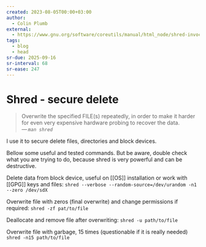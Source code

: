 ```yaml
---
created: 2023-08-05T00:00+03:00
author:
  - Colin Plumb
external:
  - https://www.gnu.org/software/coreutils/manual/html_node/shred-invocation.html
tags:
  - blog
  - head
sr-due: 2025-09-16
sr-interval: 68
sr-ease: 247
---
```


# Shred - secure delete

> Overwrite the specified FILE(s) repeatedly, in order to make it harder for even very expensive hardware probing to recover the data.\
> — <cite>`man shred`</cite>

I use it to secure delete files, directories and block devices.

Bellow some useful and tested commands. But be aware, double check what you are trying to do, because shred is very powerful and can be destructive.

Delete data from block device, useful on [[OS]] installation or work with [[GPG]] keys and files: `shred --verbose --random-source=/dev/urandom -n1 --zero /dev/sdX`

Overwrite file with zeros (final overwrite) and change permissions if required: `shred -zf pat/to/file`

Deallocate and remove file after overwriting: `shred -u path/to/file`

Overwrite file with garbage, 15 times (questionable if it is really needed) `shred -n15 path/to/file`
